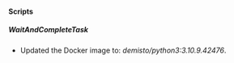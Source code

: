 
#### Scripts
##### WaitAndCompleteTask
- Updated the Docker image to: *demisto/python3:3.10.9.42476*.
